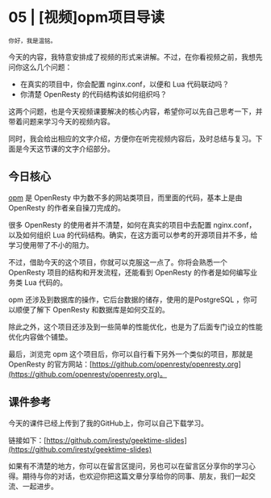 # 05 | [视频]opm项目导读

    你好，我是温铭。

今天的内容，我特意安排成了视频的形式来讲解。不过，在你看视频之前，我想先问你这么几个问题：

*   在真实的项目中，你会配置 nginx.conf，以便和 Lua 代码联动吗？
*   你清楚 OpenResty 的代码结构该如何组织吗？

这两个问题，也是今天视频课要解决的核心内容，希望你可以先自己思考一下，并带着问题来学习今天的视频内容。

同时，我会给出相应的文字介绍，方便你在听完视频内容后，及时总结与复习。下面是今天这节课的文字介绍部分。

## 今日核心

[opm](https://github.com/openresty/opm/) 是 OpenResty 中为数不多的网站类项目，而里面的代码，基本上是由 OpenResty 的作者亲自操刀完成的。

很多 OpenResty 的使用者并不清楚，如何在真实的项目中去配置 nginx.conf， 以及如何组织 Lua 的代码结构。确实，在这方面可以参考的开源项目并不多，给学习使用带了不小的阻力。

不过，借助今天的这个项目，你就可以克服这一点了。你将会熟悉一个OpenResty 项目的结构和开发流程，还能看到 OpenResty 的作者是如何编写业务类 Lua 代码的。

opm 还涉及到数据库的操作，它后台数据的储存，使用的是PostgreSQL ，你可以顺便了解下 OpenResty 和数据库是如何交互的。

除此之外，这个项目还涉及到一些简单的性能优化，也是为了后面专门设立的性能优化内容做个铺垫。

最后，浏览完 opm 这个项目后，你可以自行看下另外一个类似的项目，那就是 OpenResty 的官方网站：[https://github.com/openresty/openresty.org](https://github.com/openresty/openresty.org)。

## 课件参考

今天的课件已经上传到了我的GitHub上，你可以自己下载学习。

链接如下：[https://github.com/iresty/geektime-slides](https://github.com/iresty/geektime-slides)

如果有不清楚的地方，你可以在留言区提问，另也可以在留言区分享你的学习心得。期待与你的对话，也欢迎你把这篇文章分享给你的同事、朋友，我们一起交流、一起进步。
    